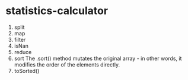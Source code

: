 # statistics-calculator

1. split
2. map
3. filter
4. isNan
5. reduce
6. sort
   The .sort() method mutates the original array - in other words, it modifies the order of the elements directly.
7. toSorted()

